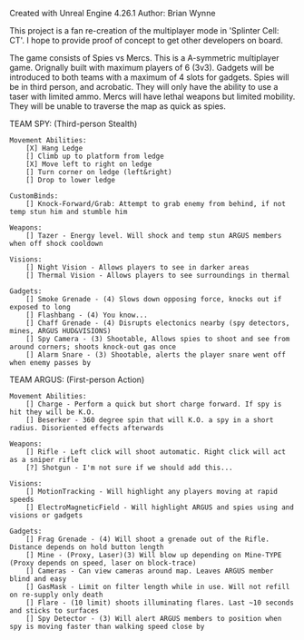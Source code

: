 Created with Unreal Engine 4.26.1
Author: Brian Wynne

This project is a fan re-creation of the multiplayer mode in 'Splinter Cell: CT'. I hope to provide proof of 
concept to get other developers on board.

The game consists of Spies vs Mercs. This is a A-symmetric multiplayer game. Orignally built with maximum players
of 6 (3v3). Gadgets will be introduced to both teams with a maximum of 4 slots for gadgets. Spies will be in third person, 
and acrobatic. They will only have the ability to use a taser with limited ammo. Mercs will have lethal weapons but limited
mobility. They will be unable to traverse the map as quick as spies.

TEAM SPY: (Third-person Stealth)

	Movement Abilities:
		[X] Hang Ledge
		[] Climb up to platform from ledge
		[X] Move left to right on ledge
		[] Turn corner on ledge (left&right)
		[] Drop to lower ledge
		
	CustomBinds:
		[] Knock-Forward/Grab: Attempt to grab enemy from behind, if not temp stun him and stumble him
		
	Weapons:
		[] Tazer - Energy level. Will shock and temp stun ARGUS members when off shock cooldown
	
	Visions:
		[] Night Vision - Allows players to see in darker areas
		[] Thermal Vision - Allows players to see surroundings in thermal
		
	Gadgets:
		[] Smoke Grenade - (4) Slows down opposing force, knocks out if exposed to long
		[] Flashbang - (4) You know...
		[] Chaff Grenade - (4) Disrupts electonics nearby (spy detectors, mines, ARGUS HUD&VISIONS)
		[] Spy Camera - (3) Shootable, Allows spies to shoot and see from around corners; shoots knock-out gas once
		[] Alarm Snare - (3) Shootable, alerts the player snare went off when enemy passes by
		
TEAM ARGUS: (First-person Action)

	Movement Abilities:
		[] Charge - Perform a quick but short charge forward. If spy is hit they will be K.O.
		[] Beserker - 360 degree spin that will K.O. a spy in a short radius. Disoriented effects afterwards
		
	Weapons:
		[] Rifle - Left click will shoot automatic. Right click will act as a sniper rifle
		[?] Shotgun - I'm not sure if we should add this...
		
	Visions:
		[] MotionTracking - Will highlight any players moving at rapid speeds
		[] ElectroMagneticField - Will highlight ARGUS and spies using and visions or gadgets
		
	Gadgets:
		[] Frag Grenade - (4) Will shoot a grenade out of the Rifle. Distance depends on hold button length
		[] Mine - (Proxy, Laser)(3) Will blow up depending on Mine-TYPE (Proxy depends on speed, laser on block-trace)
		[] Cameras - Can view cameras around map. Leaves ARGUS member blind and easy
		[] GasMask - Limit on filter length while in use. Will not refill on re-supply only death
		[] Flare - (10 limit) shoots illuminating flares. Last ~10 seconds and sticks to surfaces
		[] Spy Detector - (3) Will alert ARGUS members to position when spy is moving faster than walking speed close by
		